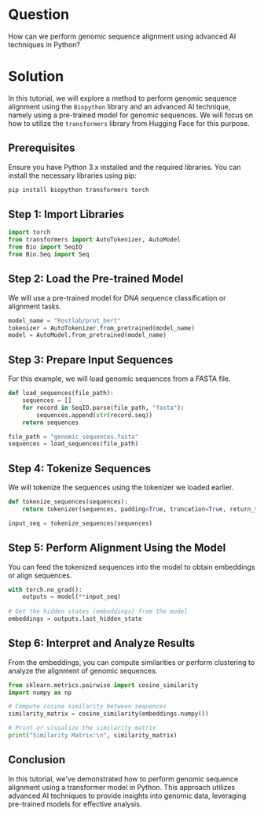 # Question
How can we perform genomic sequence alignment using advanced AI techniques in Python?

# Solution

In this tutorial, we will explore a method to perform genomic sequence alignment using the `Biopython` library and an advanced AI technique, namely using a pre-trained model for genomic sequences. We will focus on how to utilize the `transformers` library from Hugging Face for this purpose.

## Prerequisites

Ensure you have Python 3.x installed and the required libraries. You can install the necessary libraries using pip:

```bash
pip install biopython transformers torch
```

## Step 1: Import Libraries

```python
import torch
from transformers import AutoTokenizer, AutoModel
from Bio import SeqIO
from Bio.Seq import Seq
```

## Step 2: Load the Pre-trained Model

We will use a pre-trained model for DNA sequence classification or alignment tasks.

```python
model_name = "Rostlab/prot_bert"
tokenizer = AutoTokenizer.from_pretrained(model_name)
model = AutoModel.from_pretrained(model_name)
```

## Step 3: Prepare Input Sequences

For this example, we will load genomic sequences from a FASTA file.

```python
def load_sequences(file_path):
    sequences = []
    for record in SeqIO.parse(file_path, "fasta"):
        sequences.append(str(record.seq))
    return sequences

file_path = "genomic_sequences.fasta"
sequences = load_sequences(file_path)
```

## Step 4: Tokenize Sequences

We will tokenize the sequences using the tokenizer we loaded earlier.

```python
def tokenize_sequences(sequences):
    return tokenizer(sequences, padding=True, truncation=True, return_tensors="pt")

input_seq = tokenize_sequences(sequences)
```

## Step 5: Perform Alignment Using the Model

You can feed the tokenized sequences into the model to obtain embeddings or align sequences.

```python
with torch.no_grad():
    outputs = model(**input_seq)
    
# Get the hidden states (embeddings) from the model
embeddings = outputs.last_hidden_state
```

## Step 6: Interpret and Analyze Results

From the embeddings, you can compute similarities or perform clustering to analyze the alignment of genomic sequences.

```python
from sklearn.metrics.pairwise import cosine_similarity
import numpy as np

# Compute cosine similarity between sequences
similarity_matrix = cosine_similarity(embeddings.numpy())

# Print or visualize the similarity matrix
print("Similarity Matrix:\n", similarity_matrix)
```

## Conclusion

In this tutorial, we've demonstrated how to perform genomic sequence alignment using a transformer model in Python. This approach utilizes advanced AI techniques to provide insights into genomic data, leveraging pre-trained models for effective analysis.